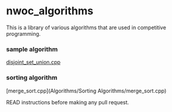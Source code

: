# nwoc_algorithms
This is a library of various algorithms that are used in competitive programming.

### sample algorithm
[disjoint_set_union.cpp](Algorithms/disjoint_set_union/disjoint_set_union.cpp)

### sorting algorithm 
[merge_sort.cpp](Algorithms/Sorting Algorithms/merge_sort.cpp)


READ instructions before making any pull request.
